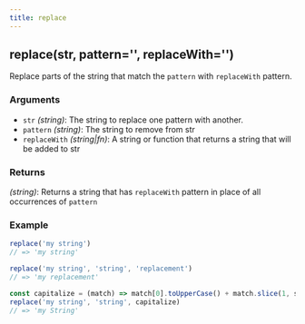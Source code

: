 ```yaml
---
title: replace
---
```


## replace(str, pattern='', replaceWith='')

Replace parts of the string that match the `pattern` with `replaceWith` pattern. 


### Arguments
* `str` *(string)*: The string to replace one pattern with another.
* `pattern` *(string)*: The string to remove from str
* `replaceWith` *(string|fn)*: A string or function that returns a string that will be added to str

### Returns
*(string)*: Returns a string that has `replaceWith` pattern in place of all occurrences of `pattern` 


### Example
```js
replace('my string')
// => 'my string'

replace('my string', 'string', 'replacement')
// => 'my replacement'

const capitalize = (match) => match[0].toUpperCase() + match.slice(1, slice.length)
replace('my string', 'string', capitalize)
// => 'my String'
```
